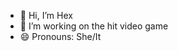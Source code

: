 - 👋 Hi, I’m Hex
- 👀 I’m working on the hit video game
- 😄 Pronouns: She/It

<!---
HexSpaceXL/HexSpaceXL is a ✨ special ✨ repository because its `README.md` (this file) appears on your GitHub profile.
You can click the Preview link to take a look at your changes.
--->
